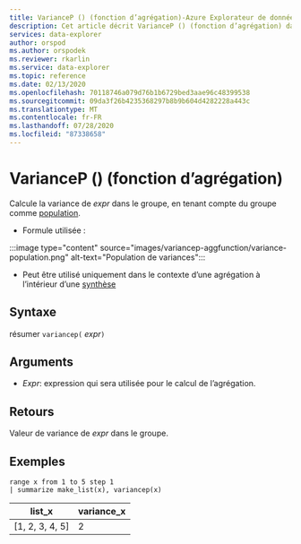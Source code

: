 ```yaml
---
title: VarianceP () (fonction d’agrégation)-Azure Explorateur de données | Microsoft Docs
description: Cet article décrit VarianceP () (fonction d’agrégation) dans Azure Explorateur de données.
services: data-explorer
author: orspod
ms.author: orspodek
ms.reviewer: rkarlin
ms.service: data-explorer
ms.topic: reference
ms.date: 02/13/2020
ms.openlocfilehash: 70118746a079d76b1b6729bed3aae96c48399538
ms.sourcegitcommit: 09da3f26b4235368297b8b9b604d4282228a443c
ms.translationtype: MT
ms.contentlocale: fr-FR
ms.lasthandoff: 07/28/2020
ms.locfileid: "87338658"
---
```

# <a name="variancep-aggregation-function"></a>VarianceP () (fonction d’agrégation)

Calcule la variance de *expr* dans le groupe, en tenant compte du groupe comme [population](https://en.wikipedia.org/wiki/Statistical_population). 

* Formule utilisée :

:::image type="content" source="images/variancep-aggfunction/variance-population.png" alt-text="Population de variances":::

* Peut être utilisé uniquement dans le contexte d’une agrégation à l’intérieur d’une [synthèse](summarizeoperator.md)

## <a name="syntax"></a>Syntaxe

résumer `variancep(` *expr*`)`

## <a name="arguments"></a>Arguments

* *Expr*: expression qui sera utilisée pour le calcul de l’agrégation. 

## <a name="returns"></a>Retours

Valeur de variance de *expr* dans le groupe.
 
## <a name="examples"></a>Exemples

```kusto
range x from 1 to 5 step 1
| summarize make_list(x), variancep(x) 
```

|list_x|variance_x|
|---|---|
|[1, 2, 3, 4, 5]|2|